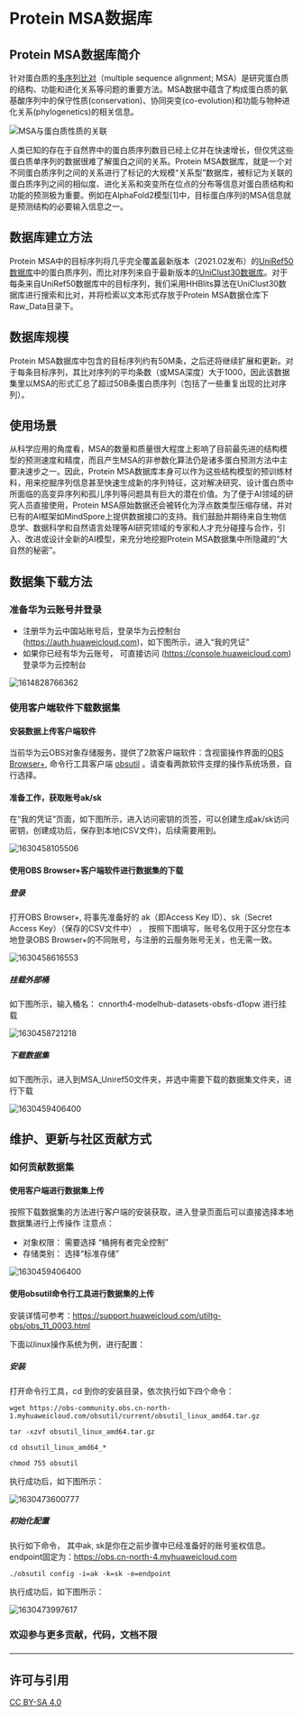 # Protein MSA数据库

## Protein MSA数据库简介

 针对蛋白质的[多序列比对](https://en.wikipedia.org/wiki/Multiple_sequence_alignment)（multiple sequence alignment; MSA）是研究蛋白质的结构、功能和进化关系等问题的重要方法。MSA数据中蕴含了构成蛋白质的氨基酸序列中的保守性质(conservation)、协同突变(co-evolution)和功能与物种进化关系(phylogenetics)的相关信息。

![MSA与蛋白质性质的关联](../docs/MSA_Figure.png)

 人类已知的存在于自然界中的蛋白质序列数目已经上亿并在快速增长，但仅凭这些蛋白质单序列的数据很难了解蛋白之间的关系。Protein MSA数据库，就是一个对不同蛋白质序列之间的关系进行了标记的大规模“关系型”数据库，被标记为关联的蛋白质序列之间的相似度、进化关系和突变所在位点的分布等信息对蛋白质结构和功能的预测极为重要。例如在AlphaFold2模型[1]中，目标蛋白序列的MSA信息就是预测结构的必要输入信息之一。

## 数据库建立方法

 Protein MSA中的目标序列将几乎完全覆盖最新版本（2021.02发布）的[UniRef50数据库](https://www.uniprot.org/uniref/)中的蛋白质序列，而比对序列来自于最新版本的[UniClust30数据库](http://wwwuser.gwdg.de/~compbiol/uniclust/2020_06/)。对于每条来自UniRef50数据库中的目标序列，我们采用HHBlits算法在UniClust30数据库进行搜索和比对，并将检索以文本形式存放于Protein MSA数据仓库下Raw_Data目录下。

## 数据库规模

 Protein MSA数据库中包含的目标序列约有50M条，之后还将继续扩展和更新。对于每条目标序列，其比对序列的平均条数（或MSA深度）大于1000，因此该数据集里以MSA的形式汇总了超过50B条蛋白质序列（包括了一些重复出现的比对序列）。

## 使用场景

 从科学应用的角度看，MSA的数量和质量很大程度上影响了目前最先进的结构模型的预测速度和精度，而且产生MSA的非参数化算法仍是诸多蛋白预测方法中主要决速步之一。因此，Protein MSA数据库本身可以作为这些结构模型的预训练材料，用来挖掘序列信息甚至快速生成新的序列特征，这对解决研究、设计蛋白质中所面临的高变异序列和孤儿序列等问题具有巨大的潜在价值。为了便于AI领域的研究人员直接使用，Protein MSA原始数据还会被转化为浮点数类型压缩存储，并对已有的AI框架如MindSpore上提供数据接口的支持。我们鼓励并期待来自生物信息学、数据科学和自然语言处理等AI研究领域的专家和人才充分碰撞与合作，引入、改进或设计全新的AI模型，来充分地挖掘Protein MSA数据集中所隐藏的“大自然的秘密”。

## 数据集下载方法

### 准备华为云账号并登录

- 注册华为云中国站账号后，登录华为云控制台(https://auth.huaweicloud.com)，如下图所示，进入“我的凭证”
- 如果你已经有华为云账号， 可直接访问 (https://console.huaweicloud.com)登录华为云控制台

![1614828766362](../docs/20210903-150528.png)

### 使用客户端软件下载数据集

#### 安装数据上传客户端软件

当前华为云OBS对象存储服务，提供了2款客户端软件：含视窗操作界面的[OBS Browser+](https://support.huaweicloud.com/browsertg-obs/obs_03_1003.html), 命令行工具客户端 [obsutil](https://support.huaweicloud.com/utiltg-obs/obs_11_0001.html) 。请查看两款软件支撑的操作系统场景，自行选择。

#### 准备工作，获取账号ak/sk

在“我的凭证”页面，如下图所示，进入访问密钥的页签，可以创建生成ak/sk访问密钥，创建成功后，保存到本地(CSV文件)，后续需要用到。

![1630458105506](../docs/20210903-150546.png)

#### 使用OBS Browser+客户端软件进行数据集的下载

##### 登录

打开OBS Browser+, 将事先准备好的 ak（即Access Key ID）、sk（Secret Access Key）（保存的CSV文件中） ， 按照下图填写，账号名仅用于区分您在本地登录OBS
Browser+的不同账号，与注册的云服务账号无关，也无需一致。

![1630458616553](../docs/20210903-150541.png)

##### 挂载外部桶

如下图所示，输入桶名： cnnorth4-modelhub-datasets-obsfs-d1opw    进行挂载

![1630458721218](../docs/20210903-150552.png)

##### 下载数据集

如下图所示，进入到MSA_Uniref50文件夹，并选中需要下载的数据集文件夹，进行下载

![1630459406400](../docs/20210903-150630.gif)

## 维护、更新与社区贡献方式

### 如何贡献数据集

#### 使用客户端进行数据集上传

按照下载数据集的方法进行客户端的安装获取，进入登录页面后可以直接选择本地数据集进行上传操作
注意点：

- 对象权限： 需要选择 “桶拥有者完全控制”
- 存储类别： 选择“标准存储”

![1630459406400](../docs/20210903-150623.png)

#### 使用obsutil命令行工具进行数据集的上传

安装详情可参考：https://support.huaweicloud.com/utiltg-obs/obs_11_0003.html

下面以linux操作系统为例，进行配置：

##### 安装

打开命令行工具，cd 到你的安装目录，依次执行如下四个命令：

```shell
wget https://obs-community.obs.cn-north-1.myhuaweicloud.com/obsutil/current/obsutil_linux_amd64.tar.gz

tar -xzvf obsutil_linux_amd64.tar.gz

cd obsutil_linux_amd64_*

chmod 755 obsutil
```

执行成功后，如下图所示：

![1630473600777](../docs/20210903-150615.png)

##### 初始化配置

执行如下命令， 其中ak, sk是你在之前步骤中已经准备好的账号鉴权信息。 endpoint固定为：https://obs.cn-north-4.myhuaweicloud.com

```shell
./obsutil config -i=ak -k=sk -e=endpoint
```

执行成功后，如下图所示：

![1630473997617](../docs/20210903-150619.png)

 <h3>欢迎参与更多贡献，代码，文档不限<h3>

 ---

 ## 许可与引用

[CC BY-SA 4.0](https://creativecommons.org/licenses/by-sa/4.0/)
